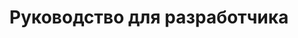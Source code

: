 ---
title: Руководство для разработчика
type: docs
weight: 20
url: /androidjava/developer-guide/
---